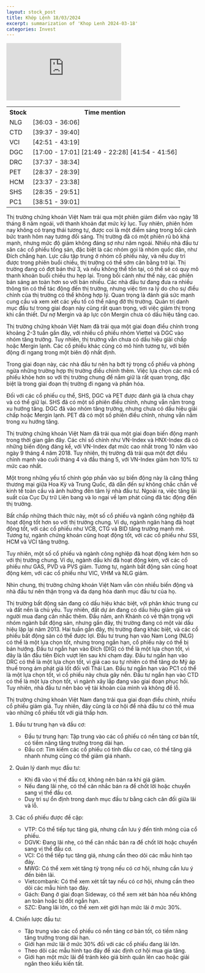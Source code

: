 ```yaml
---
layout: stock_post
title: Khớp Lệnh 18/03/2024
excerpt: summarization of 'Khop Lenh 2024-03-18'
categories: Invest
---
```


<iframe id="player" src="https://www.youtube.com/embed/GWDboT8wdEE?enablejsapi=1" title="[KHỚP LỆNH 18/03/2024] RŨ BỎ?| VTVMoney" frameborder="0" allow="accelerometer; autoplay; clipboard-write; encrypted-media; gyroscope; picture-in-picture; web-share" allowfullscreen></iframe>

<table><tr><th>Stock</th><th>Time mention</th></tr><tr><td scope='row'>NLG</td><td><a onclick='go_to(2163.57)'>[36:03 - 36:06] </a></td></tr><tr><td scope='row'>CTD</td><td><a onclick='go_to(2377.07)'>[39:37 - 39:40] </a></td></tr><tr><td scope='row'>VCI</td><td><a onclick='go_to(2571.21)'>[42:51 - 43:19] </a></td></tr><tr><td scope='row'>DGC</td><td><a onclick='go_to(1020.76)'>[17:00 - 17:01] </a><a onclick='go_to(1309.44)'>[21:49 - 22:28] </a><a onclick='go_to(2514.77)'>[41:54 - 41:56] </a></td></tr><tr><td scope='row'>DRC</td><td><a onclick='go_to(2257.87)'>[37:37 - 38:34] </a></td></tr><tr><td scope='row'>PET</td><td><a onclick='go_to(1717.65)'>[28:37 - 28:39] </a></td></tr><tr><td scope='row'>HCM</td><td><a onclick='go_to(1417.38)'>[23:37 - 23:38] </a></td></tr><tr><td scope='row'>SHS</td><td><a onclick='go_to(1715.17)'>[28:35 - 29:51] </a></td></tr><tr><td scope='row'>PC1</td><td><a onclick='go_to(2331.21)'>[38:51 - 39:01] </a></td></tr></table>

Thị trường chứng khoán Việt Nam trải qua một phiên giảm điểm vào ngày 18 tháng 8 năm ngoái, với thanh khoản đạt mức kỷ lục. Tuy nhiên, phiên hôm nay không có trạng thái tương tự, được coi là một điểm sáng trong bối cảnh bức tranh hôm nay tương đối sáng. Thị trường đã có một phiên rũ bỏ khá mạnh, nhưng mức độ giảm không đáng sợ như năm ngoái. Nhiều nhà đầu tư săn các cổ phiếu tổng sản, đặc biệt là các nhóm gọi là nhóm quốc dân, như Đích chẳng hạn. Lực cầu tập trung ở nhóm cổ phiếu này, và nếu duy trì được trong phiên buổi chiều, thị trường có thể sớm cân bằng trở lại. Thị trường đang có đợt bán thứ 3, và nếu không thể tồn tại, có thể sẽ có quy mô thanh khoản buổi chiều thu hẹp lại. Trong bối cảnh như thế này, các phiên bán sáng an toàn hơn so với bán nhiều. Các nhà đầu tư đang đưa ra nhiều thông tin có thể tác động đến thị trường, nhưng việc tìm ra lý do cho sự điều chỉnh của thị trường có thể không hợp lý. Quan trọng là đánh giá sức mạnh cung cầu và xem xét các yếu tố có thể nâng đỡ thị trường. Quản trị danh mục đầu tư trong giai đoạn này cũng rất quan trọng, với việc giảm thị trọng khi cần thiết. Dư nợ Mergin và áp lực côn Mergin chưa có dấu hiệu tăng cao.

Thị trường chứng khoán Việt Nam đã trải qua một giai đoạn điều chỉnh trong khoảng 2-3 tuần gần đây, với nhiều cổ phiếu nhóm Viettel và DGC vào nhóm tăng trưởng. Tuy nhiên, thị trường vẫn chưa có dấu hiệu giải chấp hoặc Mergin lạnh. Các cổ phiếu khác cũng có mô hình tương tự, với biến động đi ngang trong một biên độ nhất định.

Trong giai đoạn này, các nhà đầu tư nên hạ bớt tỷ trọng cổ phiếu và phòng ngừa những trường hợp thị trường điều chỉnh thêm. Việc lựa chọn các mã cổ phiếu khỏe hơn so với thị trường chung để nắm giữ là rất quan trọng, đặc biệt là trong giai đoạn thị trường đi ngang và phân hóa.

Đối với các cổ phiếu cụ thể, SHS, DGC và PET được đánh giá là chưa chạy và có thể giữ lại. SHS đã có một số phiên điều chỉnh, nhưng vẫn nằm trong xu hướng tăng. DGC đã vào nhóm tăng trưởng, nhưng chưa có dấu hiệu giải chấp hoặc Mergin lạnh. PET đã có một số phiên điều chỉnh, nhưng vẫn nằm trong xu hướng tăng.

Thị trường chứng khoán Việt Nam đã trải qua một giai đoạn biến động mạnh trong thời gian gần đây. Các chỉ số chính như VN-Index và HNX-Index đã có những biến động đáng kể, với VN-Index đạt mức cao nhất trong 10 năm vào ngày 9 tháng 4 năm 2018. Tuy nhiên, thị trường đã trải qua một đợt điều chỉnh mạnh vào cuối tháng 4 và đầu tháng 5, với VN-Index giảm hơn 10% từ mức cao nhất.

Một trong những yếu tố chính góp phần vào sự biến động này là căng thẳng thương mại giữa Hoa Kỳ và Trung Quốc, đã dẫn đến sự không chắc chắn về kinh tế toàn cầu và ảnh hưởng đến tâm lý nhà đầu tư. Ngoài ra, việc tăng lãi suất của Cục Dự trữ Liên bang và lo ngại về lạm phát cũng đã tác động đến thị trường.

Bất chấp những thách thức này, một số cổ phiếu và ngành công nghiệp đã hoạt động tốt hơn so với thị trường chung. Ví dụ, ngành ngân hàng đã hoạt động tốt, với các cổ phiếu như VCB, CTG và BID tăng trưởng mạnh mẽ. Tương tự, ngành chứng khoán cũng hoạt động tốt, với các cổ phiếu như SSI, HCM và VCI tăng trưởng.

Tuy nhiên, một số cổ phiếu và ngành công nghiệp đã hoạt động kém hơn so với thị trường chung. Ví dụ, ngành dầu khí đã hoạt động kém, với các cổ phiếu như GAS, PVD và PVS giảm. Tương tự, ngành bất động sản cũng hoạt động kém, với các cổ phiếu như VIC, VHM và NLG giảm.

Nhìn chung, thị trường chứng khoán Việt Nam vẫn còn nhiều biến động và nhà đầu tư nên thận trọng và đa dạng hóa danh mục đầu tư của họ.

Thị trường bất động sản đang có dấu hiệu khác biệt, với phân khúc trung cư và đất nền là chủ yếu. Tuy nhiên, đất dự án đang có dấu hiệu giảm giá và người mua đang cân nhắc thêm. Đầu năm, anh Khánh có vẻ thận trọng với nhóm ngành bất động sản, nhưng gần đây, thị trường đang có một vài dấu hiệu lặp lại năm 2013. Hai tuần gần đây, thị trường đang khác biệt, và các cổ phiếu bất động sản có thể được lợi. Đầu tư trung hạn vào Nam Long (NLG) có thể là một lựa chọn tốt, nhưng trong ngắn hạn, cổ phiếu này có thể bị bán hướng. Đầu tư ngắn hạn vào Đích (DIG) có thể là một lựa chọn tốt, vì đây là lần đầu tiên Đích vượt lèn sau khi chạm đáy. Đầu tư ngắn hạn vào DRC có thể là một lựa chọn tốt, vì giá cao su tự nhiên có thể tăng do Mỹ áp thuế trong ám phát giá lốt đối với Thái Lan. Đầu tư ngắn hạn vào PC1 có thể là một lựa chọn tốt, vì cổ phiếu này chưa gãy nền. Đầu tư ngắn hạn vào CTD có thể là một lựa chọn tốt, vì ngành xây lắp đang vào giai đoạn phục hồi. Tuy nhiên, nhà đầu tư nên bảo vệ tài khoản của mình và không để lỗ.

Thị trường chứng khoán Việt Nam đang trải qua giai đoạn điều chỉnh, nhiều cổ phiếu giảm giá. Tuy nhiên, đây cũng là cơ hội để nhà đầu tư có thể mua vào những cổ phiếu tốt với giá thấp hơn.

1. Đầu tư trung hạn và đầu cơ:
   - Đầu tư trung hạn: Tập trung vào các cổ phiếu có nền tảng cơ bản tốt, có tiềm năng tăng trưởng trong dài hạn.
   - Đầu cơ: Tìm kiếm các cổ phiếu có tính đầu cơ cao, có thể tăng giá nhanh nhưng cũng có thể giảm giá nhanh.

2. Quản lý danh mục đầu tư:
   - Khi đã vào vị thế đầu cơ, không nên bán ra khi giá giảm.
   - Nếu đang lãi nhẹ, có thể cân nhắc bán ra để chốt lời hoặc chuyển sang vị thế đầu cơ.
   - Duy trì sự ổn định trong danh mục đầu tư bằng cách cân đối giữa lãi và lỗ.

3. Các cổ phiếu được đề cập:
   - VTP: Có thể tiếp tục tăng giá, nhưng cần lưu ý đến tính mỏng của cổ phiếu.
   - DGVK: Đang lãi nhẹ, có thể cân nhắc bán ra để chốt lời hoặc chuyển sang vị thế đầu cơ.
   - VCI: Có thể tiếp tục tăng giá, nhưng cần theo dõi các mẫu hình tạo đáy.
   - MWG: Có thể xem xét tăng tỷ trọng nếu có cơ hội, nhưng cần lưu ý đến biên lãi.
   - Vietcombank: Có thể xem xét tất tay nếu có cơ hội, nhưng cần theo dõi các mẫu hình tạo đáy.
   - Gách: Đang ở giai đoạn Sideway, có thể xem xét bán hòa nếu không an toàn hoặc bị đốt ngắn hạn.
   - SZC: Đang lãi lớn, có thể xem xét giới hạn mức lãi ở mức 30%.

4. Chiến lược đầu tư:
   - Tập trung vào các cổ phiếu có nền tảng cơ bản tốt, có tiềm năng tăng trưởng trong dài hạn.
   - Giới hạn mức lãi ở mức 30% đối với các cổ phiếu đang lãi lớn.
   - Theo dõi các mẫu hình tạo đáy để xác định cơ hội mua gia tăng.
   - Giới hạn một mức lãi để tránh kéo giá bình quân lên cao hoặc giải ngân theo kiểu kiến tất.
